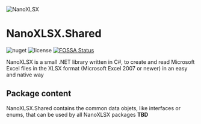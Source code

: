 ![NanoXLSX](https://raw.githubusercontent.com/rabanti-github/NanoXLSX/refs/heads/master/Documentation/icons/NanoXLSXlib.png)

# NanoXLSX.Shared 

![nuget](https://img.shields.io/nuget/v/NanoXLSX.Core.svg?maxAge=86400)
![license](https://img.shields.io/github/license/rabanti-github/NanoXlsx.svg)
[![FOSSA Status](https://app.fossa.com/api/projects/git%2Bgithub.com%2Frabanti-github%2FNanoXLSX.svg?type=shield)](https://app.fossa.com/projects/git%2Bgithub.com%2Frabanti-github%2FNanoXLSX?ref=badge_shield)

NanoXLSX is a small .NET library written in C#, to create and read Microsoft Excel files in the XLSX format (Microsoft Excel 2007 or newer) in an easy and native way

## Package content

NanoXLSX.Shared contains the common data objets, like interfaces or enums, that can be used by all NanoXLSX packages
**TBD**